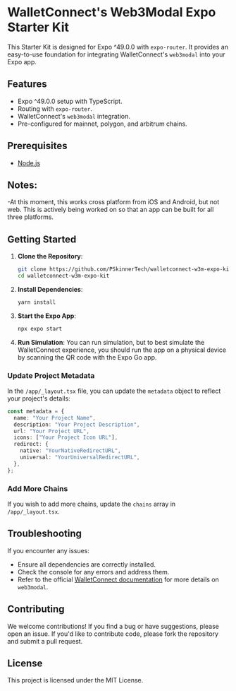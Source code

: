 # WalletConnect's Web3Modal Expo Starter Kit

This Starter Kit is designed for Expo ^49.0.0 with `expo-router`. It provides an easy-to-use foundation for integrating WalletConnect's `web3modal` into your Expo app.

## Features

- Expo ^49.0.0 setup with TypeScript.
- Routing with `expo-router`.
- WalletConnect's `web3modal` integration.
- Pre-configured for mainnet, polygon, and arbitrum chains.

## Prerequisites

- [Node.js](https://nodejs.org/)

## Notes:

-At this moment, this works cross platform from iOS and Android, but not web. This is actively being worked on so that an app can be built for all three platforms.

## Getting Started

1. **Clone the Repository**:

   ```bash
   git clone https://github.com/PSkinnerTech/walletconnect-w3m-expo-kit.git
   cd walletconnect-w3m-expo-kit
   ```

2. **Install Dependencies**:

   ```bash
   yarn install
   ```

3. **Start the Expo App**:

   ```bash
   npx expo start
   ```

4. **Run Simulation**:
   You can run simulation, but to best simulate the WalletConnect experience, you should run the app on a physical device by scanning the QR code with the Expo Go app.

### Update Project Metadata

In the `/app/_layout.tsx` file, you can update the `metadata` object to reflect your project's details:

```typescript
const metadata = {
  name: "Your Project Name",
  description: "Your Project Description",
  url: "Your Project URL",
  icons: ["Your Project Icon URL"],
  redirect: {
    native: "YourNativeRedirectURL",
    universal: "YourUniversalRedirectURL",
  },
};
```

### Add More Chains

If you wish to add more chains, update the `chains` array in `/app/_layout.tsx`.

## Troubleshooting

If you encounter any issues:

- Ensure all dependencies are correctly installed.
- Check the console for any errors and address them.
- Refer to the official [WalletConnect documentation](https://docs.walletconnect.com/web3modal/react-native/about) for more details on `web3modal`.

## Contributing

We welcome contributions! If you find a bug or have suggestions, please open an issue. If you'd like to contribute code, please fork the repository and submit a pull request.

## License

This project is licensed under the MIT License.
